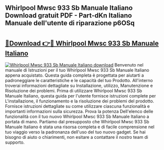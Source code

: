 ## Whirlpool Mwsc 933 Sb Manuale Italiano Download gratuit PDF - Part-dKn Italiano Manuale dell'utente di riparazione p6OSq

# <h2><a href="http://dfb926l.blite.top/?on=Whirlpool+Mwsc+933+Sb+Manuale+Italiano">🔗Download 👉🔴 Whirlpool Mwsc 933 Sb Manuale Italiano</a></h2>

[![Whirlpool Mwsc 933 Sb Manuale Italiano download](https://i.imgur.com/lujVjoI.png)](http://dfb926l.blite.top/?on=Whirlpool+Mwsc+933+Sb+Manuale+Italiano)
Benvenuto nel manuale di Istruzioni per il tuo Whirlpool Mwsc 933 Sb Manuale Italiano appena acquistato. Questa guida completa è progettata per aiutarti a padroneggiare le caratteristiche e le capacità del tuo Prodotto. All'interno troverai informazioni dettagliate su Installazione, utilizzo, Manutenzione e Risoluzione dei problemi. Prima di utilizzare Whirlpool Mwsc 933 Sb Manuale Italiano, questa guida per l'utente fornisce istruzioni complete per L'installazione, il funzionamento e la risoluzione dei problemi del prodotto. Fornisce istruzioni dettagliate su come utilizzare ciascuna funzionalità e importanti informazioni sulla sicurezza. Prova la potenza Dell'elenco delle funzionalità con il tuo nuovo Whirlpool Mwsc 933 Sb Manuale Italiano a portata di mano. Partiamo dal presupposto che Whirlpool Mwsc 933 Sb Manuale Italiano è stata una risorsa completa e di facile comprensione nel tuo viaggio verso la padronanza dell'uso del tuo nuovo gadget. Se hai bisogno di aiuto o chiarimenti, non esitare a contattare il nostro team di supporto.
